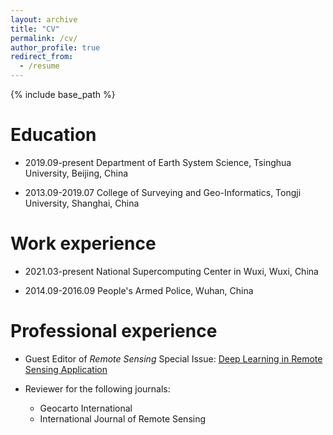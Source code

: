 ```yaml
---
layout: archive
title: "CV"
permalink: /cv/
author_profile: true
redirect_from:
  - /resume
---
```


{% include base_path %}

Education
======
* 2019.09-present Department of Earth System Science, Tsinghua University, Beijing, China

* 2013.09-2019.07 College of Surveying and Geo-Informatics, Tongji University, Shanghai, China

Work experience
======
* 2021.03-present National Supercomputing Center in Wuxi, Wuxi, China

* 2014.09-2016.09 People's Armed Police, Wuhan, China

  
Professional experience
======
* Guest Editor of _Remote Sensing_ Special Issue: [Deep Learning in Remote Sensing Application](https://www.mdpi.com/journal/remotesensing/special_issues/RS_deeplearning)

* Reviewer for the following journals:
  * Geocarto International
  * International Journal of Remote Sensing
